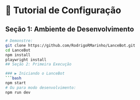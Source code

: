 # 🎥 Tutorial de Configuração

## Seção 1: Ambiente de Desenvolvimento
```bash
# Demonstre:
git clone https://github.com/RodrigoRMarinho/LanceBot.git
cd LanceBot
npm install
playwright install
## Seção 2: Primeira Execução

### ▶️ Iniciando o LanceBot
```bash
npm start
# Ou para modo desenvolvimento:
npm run dev
